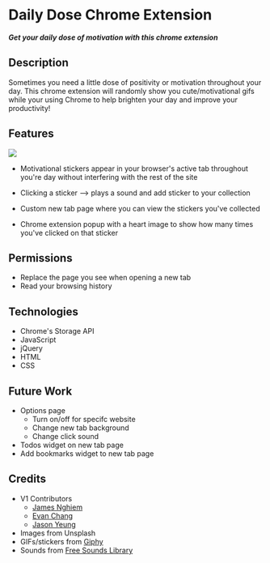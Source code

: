 # Daily Dose Chrome Extension

***Get your daily dose of motivation with this chrome extension***

## Description

Sometimes you need a little dose of positivity or motivation throughout your day. This chrome extension will randomly show you cute/motivational gifs while your using Chrome to help brighten your day and improve your productivity!

<!-- Download Daily Dose at: []() -->

## Features

![](https://media.giphy.com/media/j65HZTYkRKCGll7W2h/giphy.gif)

* Motivational stickers appear in your browser's active tab throughout you're day without interfering with the rest of the site

* Clicking a sticker --> plays a sound and add sticker to your collection

* Custom new tab page where you can view the stickers you've collected

* Chrome extension popup with a heart image to show how many times you've clicked on that sticker

## Permissions

* Replace the page you see when opening a new tab
* Read your browsing history

## Technologies

- Chrome's Storage API
- JavaScript
- jQuery
- HTML
- CSS

## Future Work

* Options page
  * Turn on/off for specifc website
  * Change new tab background
  * Change click sound
* Todos widget on new tab page
* Add bookmarks widget to new tab page

## Credits

* V1 Contributors
  * [James Nghiem](https://github.com/jamesnghiem)
  * [Evan Chang](https://github.com/pkmnfreak)
  * [Jason Yeung](https://github.com/JasonJYeung)
* Images from Unsplash
* GIFs/stickers from [Giphy](https://giphy.com/)
* Sounds from [Free Sounds Library](https://www.freesoundslibrary.com/)
